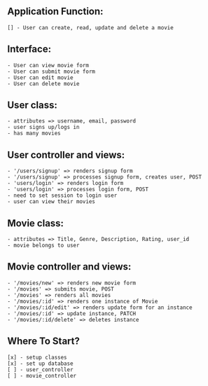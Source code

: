 ## Application Function:
    [] - User can create, read, update and delete a movie

## Interface:
    - User can view movie form
    - User can submit movie form
    - User can edit movie
    - User can delete movie

## User class:
    - attributes => username, email, password
    - user signs up/logs in
    - has many movies

## User controller and views:
    - '/users/signup' => renders signup form
    - '/users/signup' => processes signup form, creates user, POST
    - 'users/login' => renders login form
    - 'users/login' => processes login form, POST
    - need to set session to login user
    - user can view their movies

## Movie class:
    - attributes => Title, Genre, Description, Rating, user_id
    - movie belongs to user

## Movie controller and views:
    - '/movies/new' => renders new movie form
    - '/movies' => submits movie, POST
    - '/movies' => renders all movies
    - '/movies/:id' => renders one instance of Movie
    - '/movies/:id/edit' => renders update form for an instance
    - '/movies/:id' => update instance, PATCH
    - '/movies/:id/delete' => deletes instance

## Where To Start?
    [x] - setup classes
    [x] - set up database
    [ ] - user_controller
    [ ] - movie_controller
